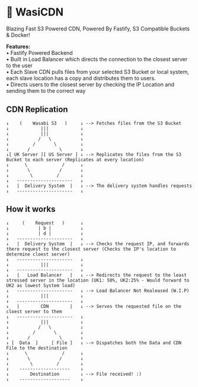 # 🚀 WasiCDN
Blazing Fast S3 Powered CDN, Powered By Fastify, S3 Compatible Buckets & Docker!

**Features:**<br>
• Fastify Powered Backend<br>
• Built in Load Balancer which directs the connection to the closest server to the user<br>
• Each Slave CDN pulls files from your selected S3 Bucket or local system, each slave location has a copy and distributes them to users.<br>
• Directs users to the closest server by checking the IP Location and sending them to the correct way<br>

## CDN Replication
```
↓    (    Wasabi S3   )     ↓ --> Fetches files from the S3 Bucket
↓            |||            ↓
↓            |||            ↓
↓           /   \           ↓
↓         /       \         ↓
↓       /           \       ↓
↓[ UK Server ][ US Server ] ↓ --> Replicates the files from the S3 Bucket to each server (Replicates at every location) 
↓      \             /      ↓
↓       \           /       ↓
↓        \         /        ↓
↓   ---------------------   ↓
↓   |  Delivery System  |   ↓ --> The delivery system handles requests
↓   ---------------------   ↓
```

## How it works
```
↓     (    Request   )      ↓
↓           | b |           ↓
↓           | d |           ↓
↓   ---------------------   ↓
↓   |  Delivery System  |   ↓ --> Checks the request IP, and forwards there request to the closest server (Checks the IP's location to determine cloest server)
↓   ---------------------   ↓
↓            |||            ↓
↓   ---------------------   ↓
↓   |   Load Balancer   |   ↓ --> Redirects the request to the least stressed server in the location (UK1: 50%, UK2:25% - Would forward to UK2 as lowest System load)
↓   ---------------------   ↓ --> Load Balancer Not Realeased (W.I.P) 
↓            |||            ↓
↓   ---------------------   ↓
↓   |        CDN        |   ↓ --> Serves the requested file on the cloest server to them
↓   ---------------------   ↓
↓            |||            ↓
↓           /   \           ↓
↓         /       \         ↓
↓       /           \       ↓
↓ [  Data  ]     [ File ]   ↓ --> Dispatches both the Data and CDN File to the destination 
↓      \             /      ↓
↓       \           /       ↓
↓        \         /        ↓
↓    -------------------    ↓
↓        Destination        ↓ --> File received! :)
↓    -------------------    ↓
